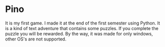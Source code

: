 # Pino
It is my first game. I made it at the end of the first semester using Python. It is a kind of text adventure that contains some puzzles. If you complete the puzzle you will be rewarded. By the way, it was made for only windows, other OS's are not supported. 
